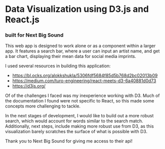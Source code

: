 # Data Visualization using D3.js and React.js
### built for Next Big Sound

This web app is designed to work alone or as a component within a larger app.
It features a search bar, where a user can input an artist name, and get a bar chart, displaying their mean data for social media imprints.

I used several resources in building this application:
+ https://bl.ocks.org/alokkshukla/5306fdf5684f85d5b768d2bc02013b09
+ https://medium.com/turo-engineering/react-meets-d3-6a40881d0d73
+ https://d3js.org/

Of of the challenges I faced was my inexperience working with D3. Much of the documentation I found were not specific to React, so this made some concepts more challenging to tackle.

In the next stages of development, I would like to build out a more robust search, which would account for words similar to the search match. Additionally, next steps, include making more robust use from D3, as this visualization barely scratches the surface of what is possible with D3.


Thank you to Next Big Sound for giving me access to their api!

